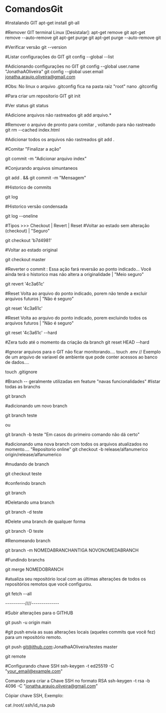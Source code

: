 # ComandosGit
#Instalando GIT
apt-get install git-all

#Remover GIT terminal Linux [Desistalar]:
apt-get remove git
apt-get remove --auto-remove git
apt-get purge git
apt-get purge --auto-remove git

#Verificar versão
git --version

#Listar configurações do GIT
git config --global --list

#Adicionando configurações no GIT
git config --global user.name "JonathaAOliveira"
git config --global user.email jonatha.araujo.oliveira@gmail.com

#Obs: No linux o arquivo .gitconfig fica na pasta raiz "root"
nano .gitconfig

#Para criar um repositorio GIT
git init

#Ver status
git status

#Adicione arquivos não rastreados
git add arquivo.*

#Remover o arquivo de pronto para comitar , voltando para não rastreado
git rm --cached index.html

#Adicionar todos os arquivos não rastreados 
git add .

#Comitar "Finalizar a ação"

git commit -m "Adicionar arquivo index"

#Conjurando arquivos simuntaneos 

git add . && git commit -m "Mensagem"

#Historico de commits

git log

#Historico versão condensada

git log --oneline

#Tipos >>> Checkout | Revert | Reset
#Voltar ao estado sem alteração (checkout) | "Seguro"

git checkout 'b7d4981'

#Voltar ao estado original

git checkout master

#Reverter o commit : Essa ação fará reversão ao ponto indicado... Você ainda terá o historico mas não altera a originalidade | "Meio seguro"

git revert '4c3a61c'

#Reset Volta ao arquivo do ponto indicado, porem não tende a excluir arquivos futuros | "Não é seguro"

git reset '4c3a61c'

#Reset Volta ao arquivo do ponto indicado, porem excluindo todos os arquivos futuros | "Não é seguro"

git reset '4c3a61c' --hard

#Zera tudo até o momento da criação da branch
git reset HEAD --hard


#Ignorar arquivos para o GIT não ficar monitorando....
touch .env // Exemplo de um arquivo de variavel de ambiente que pode conter acessos ao banco de dados....

touch .gitignore

#Branch -- geralmente utilizadas em feature "navas funcionalidades"
#listar todas as branchs

git branch

#adicionando um novo branch

git branch teste

ou

git branch -b teste "Em casos do primeiro comando não dá certo"

#adicionando uma nova branch com todos os arquivos atualizados no momento.... "Repositorio online"
git checkout -b release/alfanumerico origin/release/alfanumerico

#mudando de branch

git checkout teste

#conferindo branch

git branch

#Deletando uma branch

git branch -d teste

#Delete uma branch de qualquer forma

git branch -D teste 

#Renomeando branch

git branch -m NOMEDABRANCHANTIGA NOVONOMEDABRANCH

#Fundindo branchs

git merge NOMEDOBRANCH

#atualiza seu repositório local com as últimas alterações de todos os repositórios remotos que você configurou.

git fetch --all

----------////--------------

#Subir alterações para o GITHUB

git push -u origin main

#git push envia as suas alterações locais (aqueles commits que você fez) para um repositório remoto.

git push git@ithub.com:JonathaAOliveira/testes master

git remote 

#Configurando chave SSH
ssh-keygen -t ed25519 -C "your_email@example.com"

Comando para criar a Chave SSH no formato RSA
ssh-keygen -t rsa -b 4096 -C "jonatha.araujo.oliveira@gmail.com"

Cópiar chave SSH, Exemplo:

cat /root/.ssh/id_rsa.pub























